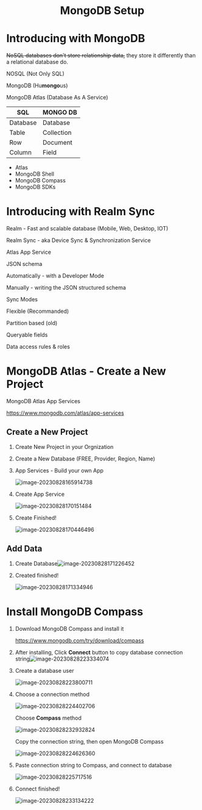 <h1 align="center">MongoDB Setup</h1>

# Introducing with MongoDB

~~NoSQL databases don't store relationship data,~~ they store it differently than a relational database do.

NOSQL (Not Only SQL)

MongoDB (Hu**mongo**us)

MongoDB Atlas (Database As A Service)

| SQL      | MONGO  DB  |
| -------- | ---------- |
| Database | Database   |
| Table    | Collection |
| Row      | Document   |
| Column   | Field      |

- Atlas
- MongoDB Shell
- MongoDB Compass
- MongoDB SDKs

# Introducing with Realm Sync

Realm - Fast and scalable database (Mobile, Web, Desktop, IOT)

Realm Sync - aka Device Sync & Synchronization Service

Atlas App Service



JSON schema

Automatically - with a Developer Mode

Manually - writing the JSON structured schema



Sync Modes

Flexible (Recommanded)

Partition based (old)



Queryable fields

Data access rules & roles

# MongoDB Atlas - Create a New Project

MongoDB Atlas App Services

https://www.mongodb.com/atlas/app-services

## Create a New Project

1. Create New Project in your Orgnization

2. Create a New Database (FREE, Provider, Region, Name)

3. App Services - Build your own App

   ![image-20230828165914738](./.Section-03_MongoDB-Setup.assets/image-20230828165914738.png)

4. Create App Service

   ![image-20230828170151484](./.Section-03_MongoDB-Setup.assets/image-20230828170151484.png)

5. Create Finished!

   ![image-20230828170446496](./.Section-03_MongoDB-Setup.assets/image-20230828170446496.png)

## Add Data

1. Create Database![image-20230828171226452](./.Section-03_MongoDB-Setup.assets/image-20230828171226452.png)

2. Created finished!

   ![image-20230828171334946](./.Section-03_MongoDB-Setup.assets/image-20230828171334946.png)

# Install MongoDB Compass

1. Download MongoDB Compass and install it

   https://www.mongodb.com/try/download/compass

2. After installing, Click **Connect** button to copy database connection string![image-20230828223334074](./.Section-03_MongoDB-Setup.assets/image-20230828223334074.png)

3. Create a database user

   ![image-20230828223800711](./.Section-03_MongoDB-Setup.assets/image-20230828223800711.png)

4. Choose a connection method

   ![image-20230828224402706](./.Section-03_MongoDB-Setup.assets/image-20230828224402706.png)

   Choose **Compass** method

   ![image-20230828232932824](./.Section-03_MongoDB-Setup.assets/image-20230828232932824.png)

   Copy the connection string, then open MongoDB Compass

   ![image-20230828224626360](./.Section-03_MongoDB-Setup.assets/image-20230828224626360.png)

5. Paste connection string to Compass, and connect to database

   ![image-20230828225717516](./.Section-03_MongoDB-Setup.assets/image-20230828225717516.png)

6. Connect finished!

   ![image-20230828233134222](./.Section-03_MongoDB-Setup.assets/image-20230828233134222.png)
